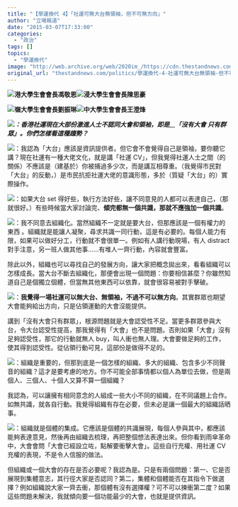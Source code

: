 ```yaml
---
title: "【學運換代 4】「社運可無大台無領袖，但不可無方向」"
author: "立場報道"
date: "2015-03-07T17:33:00"
categories:
  - "政治"
tags: []
topics:
  - "學運換代"
image: "http://web.archive.org/web/2020im_/https://cdn.thestandnews.com/media/photos/cache/4u-01_9EvyE_1200x0.png"
original_url: "thestandnews.com/politics/學運換代-4-社運可無大台無領袖-但不可無方向"
---
```

[![](http://web.archive.org/web/2020im_/https://cdn.thestandnews.com/media/photos/cache/4u-01_9EvyE_1200x0.png)](http://web.archive.org/web/20210628181348/https://cdn.thestandnews.com/media/photos/cache/4u-01_9EvyE_1200x0.png)**港大學生會會長馮敬恩**[![](http://web.archive.org/web/2020im_/https://cdn.thestandnews.com/media/photos/cache/4u-02_ZMSmL_1200x0.png)](http://web.archive.org/web/20210628181348/https://cdn.thestandnews.com/media/photos/cache/4u-02_ZMSmL_1200x0.png)**浸大學生會會長陳思豪**

[![](http://web.archive.org/web/2020im_/https://cdn.thestandnews.com/media/photos/cache/4u-03_BfDhy_1200x0.png)](http://web.archive.org/web/20210628181348/https://cdn.thestandnews.com/media/photos/cache/4u-03_BfDhy_1200x0.png)**嶺大學生會會長劉振琳**[![](http://web.archive.org/web/2020im_/https://cdn.thestandnews.com/media/photos/cache/4u-04_2v4Li_1200x0.png)](http://web.archive.org/web/20210628181348/https://cdn.thestandnews.com/media/photos/cache/4u-04_2v4Li_1200x0.png)**中大學生會會長王澄烽**

[![](http://web.archive.org/web/2020im_/https://cdn.thestandnews.com/media/photos/cache/sn-14_5TeK3_1200x0.png)](http://web.archive.org/web/20210628181348/https://cdn.thestandnews.com/media/photos/cache/sn-14_5TeK3_1200x0.png)_**：香港社運現在大部份激進人士不認同大會和領袖，即是**__**「沒有大會 只有群眾」。你們怎樣看這種趨勢？**_

[![](http://web.archive.org/web/2020im_/https://cdn.thestandnews.com/media/photos/cache/4u-01_9EvyE_1200x0.png)](http://web.archive.org/web/20210628181348/https://cdn.thestandnews.com/media/photos/cache/4u-01_9EvyE_1200x0.png)：我認為「大台」應該是資訊提供者。但它會不會覺得自己是領袖，要你聽它講？現在社運有一種大佬文化，就是講「社運 CV」，但我覺得社運人士之間（的關係）不應該是（建基於）你被捕過多少次，而是講互相尊重。（我覺得市民對「大台」的反動，）是市民抗拒社運大佬的意識形態，多於（質疑「大台」的）實際操作。

[![](http://web.archive.org/web/2020im_/https://cdn.thestandnews.com/media/photos/cache/4u-02_ZMSmL_1200x0.png)](http://web.archive.org/web/20210628181348/https://cdn.thestandnews.com/media/photos/cache/4u-02_ZMSmL_1200x0.png)：如果大台 set 得好些，執行方法好些，讓不同意見的人都可以表達自己，（那就很好。）有些時候當大家討論完、**傾完都無一個共識，那就不應強加一個共識**。

[![](http://web.archive.org/web/2020im_/https://cdn.thestandnews.com/media/photos/cache/4u-04_2v4Li_1200x0.png)](http://web.archive.org/web/20210628181348/https://cdn.thestandnews.com/media/photos/cache/4u-04_2v4Li_1200x0.png)：我不同意去組織化。當然組織不一定就是要大台，但那應該是一個有權力的東西 。組織就是能讓人凝聚，尋求共識一同行動，這是有必要的。每個人能力有限，如果可以做好分工，行動就不會很單一。例如有人講行動現場，有人 distract 對手注意，另一班人做其他事......有堆人一齊行動，內容就會豐富。

除此以外，組織也可以尋找自己的發展方向，讓大家把概念拋出來，看看組織可以怎樣成長。當大台不斷去組織化，那便會出現一個問題：你要相信甚麼？你雖然知道自己是個獨立個體，但當無其他東西可以依靠，就會很容易被對手擊破。

[![](http://web.archive.org/web/2020im_/https://cdn.thestandnews.com/media/photos/cache/4u-03_BfDhy_1200x0.png)](http://web.archive.org/web/20210628181348/https://cdn.thestandnews.com/media/photos/cache/4u-03_BfDhy_1200x0.png)：**我覺得一場社運可以無大台、無領袖，不過不可以無方向**。其實群眾也期望大會能夠給出方向，只是佔領運動的大會沒能提供。

講到「沒有大會只有群眾」，根源問題就是大會認受性不足。當更多群眾參與大台，令大台認受性提高，那我覺得有「大會」也不是問題。否則如果「大會」沒有足夠認受性，那它的行動就無人 buy，叫人衝也無人理。大會要做足夠的工作，使其得到認受性。從佔領行動可見，這部份是做得不足的。

[![](http://web.archive.org/web/2020im_/https://cdn.thestandnews.com/media/photos/cache/4u-02_ZMSmL_1200x0.png)](http://web.archive.org/web/20210628181348/https://cdn.thestandnews.com/media/photos/cache/4u-02_ZMSmL_1200x0.png)：組織是重要的，但那到底是一個怎樣的組織、多大的組織、包含多少不同聲音的組織？這才是要考慮的地方。你不可能全部事情都以個人為單位去做，但是兩個人、三個人、十個人又算不算一個組織？

我認為，可以讓擁有相同意念的人組成一些大小不同的組織，在不同議題上合作。如無共識，就各自行動。我覺得組織有存在必要，但未必是讓一個最大的組織話晒事。

[![](http://web.archive.org/web/2020im_/https://cdn.thestandnews.com/media/photos/cache/4u-01_9EvyE_1200x0.png)](http://web.archive.org/web/20210628181348/https://cdn.thestandnews.com/media/photos/cache/4u-01_9EvyE_1200x0.png)：組織就是個體的集成。它應該是個體的共識展現，每個人參與其中，都應該能夠表達意見，然後再由組織去梳理，再把整個想法表達出來。但你看到雨傘革命中，大會會問「大會已經設立咗，點解要衝擊大會」。這些自行充權、用社運 CV 充權的表現，不是令人信服的做法。

但組織或一個大會的存在是否必要呢？我認為是。只是有兩個問題：第一、它是否展現到集體意志，其行徑大家是否認同？第二，集體和個體能否在其指令下做選擇？例如組織說大家一齊去衝，那個體有沒有選擇權？可不可以揀衝第二度？如果這些問題未解決，我就傾向要一個功能最少的大會，也就是提供資訊。